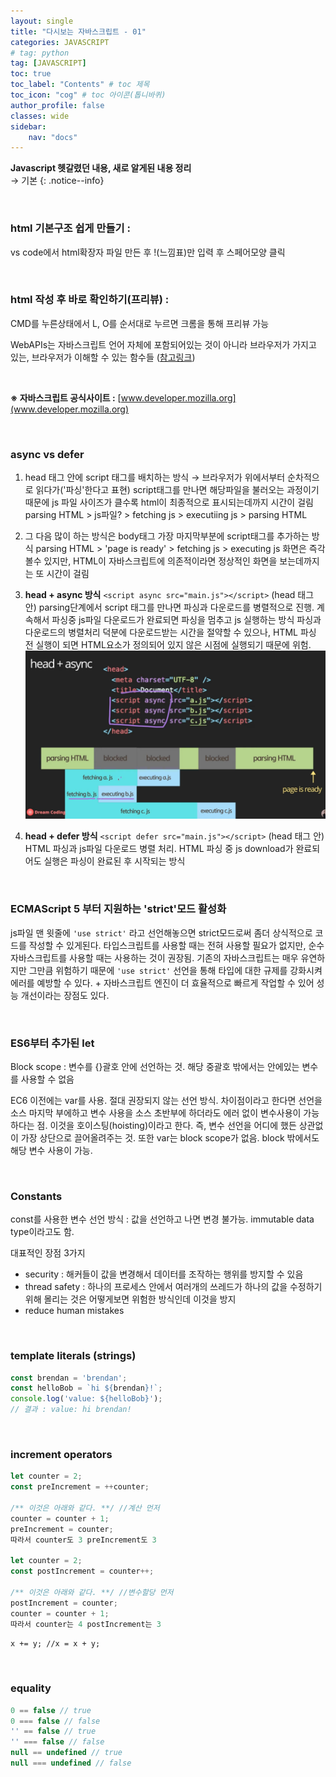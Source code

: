 ```yaml
---
layout: single
title: "다시보는 자바스크립트 - 01"
categories: JAVASCRIPT
# tag: python
tag: [JAVASCRIPT]
toc: true
toc_label: "Contents" # toc 제목
toc_icon: "cog" # toc 아이콘(톱니바퀴)
author_profile: false
classes: wide
sidebar:
    nav: "docs"
---
```




**Javascript 헷갈렸던 내용, 새로 알게된 내용 정리** 
<br> → 기본
{: .notice--info}

<br>

### html 기본구조 쉽게 만들기 :

vs code에서 html확장자 파일 만든 후 !(느낌표)만 입력 후 스페어모양 클릭

<br>

### html 작성 후 바로 확인하기(프리뷰) :

CMD를 누른상태에서 L, O를 순서대로 누르면 크롬을 통해 프리뷰 가능



WebAPIs는 자바스크립트 언어 자체에 포함되어있는 것이 아니라 브라우저가 가지고 있는, 브라우저가 이해할 수 있는 함수들 ([참고링크](https://developer.mozilla.org/ko/docs/Web/API))

<br>

**※ 자바스크립트 공식사이트 :** [www.developer.mozilla.org](www.developer.mozilla.org)

<br>

### async vs defer

1. head 태그 안에 script 태그를 배치하는 방식 → 브라우저가 위에서부터 순차적으로 읽다가('파싱'한다고 표현) script태그를 만나면 해당파일을 불러오는 과정이기 때문에 js 파일 사이즈가 클수록 html이 최종적으로 표시되는데까지 시간이 걸림
   parsing HTML > js파일? > fetching js > executiing js > parsing HTML

2. 그 다음 많이 하는 방식은 body태그 가장 마지막부분에 script태그를 추가하는 방식
   parsing HTML > 'page is ready' > fetching js > executing js
   화면은 즉각 볼수 있지만, HTML이 자바스크립트에 의존적이라면 정상적인 화면을 보는데까지는 또 시간이 걸림
3. **head + async 방식**
   `<script async src="main.js"></script>` (head 태그 안)
   parsing단계에서 script 태그를 만나면 파싱과 다운로드를 병렬적으로 진행. 계속해서 파싱중 js파일 다운로드가 완료되면 파싱을 멈추고 js 실행하는 방식
   파싱과 다운로드의 병렬처리 덕분에 다운로드받는 시간을 절약할 수 있으나, HTML 파싱 전 실행이 되면 HTML요소가 정의되어 있지 않은 시점에 실행되기 때문에 위험.
   ![image-20220823000702865](../../images/2022-08-22-1/image-20220823000702865.png)
4. **head + defer 방식**
   `<script defer src="main.js"></script>` (head 태그 안)
   HTML 파싱과 js파일 다운로드 병렬 처리. HTML 파싱 중 js download가 완료되어도 실행은 파싱이 완료된 후 시작되는 방식 

<br>

### ECMAScript 5 부터 지원하는 'strict'모드 활성화

js파일 맨 윗줄에 `'use strict'` 라고 선언해놓으면 strict모드로써 좀더 상식적으로 코드를 작성할 수 있게된다. 타입스크립트를 사용할 때는 전혀 사용할 필요가 없지만, 순수 자바스크립트를 사용할 때는 사용하는 것이 권장됨. 기존의 자바스크립트는 매우 유연하지만 그만큼 위험하기 때문에 `'use strict'` 선언을 통해 타입에 대한 규제를 강화시켜 에러를 예방할 수 있다. + 자바스크립트 엔진이 더 효율적으로 빠르게 작업할 수 있어 성능 개선이라는 장점도 있다.

<br>

### ES6부터 추가된 let

Block scope : 변수를 {}괄호 안에 선언하는 것. 해당 중괄호 밖에서는 안에있는 변수를 사용할 수 없음

EC6 이전에는 var를 사용. 절대 권장되지 않는 선언 방식. 차이점이라고 한다면 선언을 소스 마지막 부에하고 변수 사용을 소스 초반부에 하더라도 에러 없이 변수사용이 가능하다는 점. 이것을 호이스팅(hoisting)이라고 한다. 즉, 변수 선언을 어디에 했든 상관없이 가장 상단으로 끌어올려주는 것.
또한 var는 block scope가 없음. block 밖에서도 해당 변수 사용이 가능.

<br>

### Constants

const를 사용한 변수 선언 방식 : 값을 선언하고 나면 변경 불가능. immutable data type이라고도 함.

대표적인 장점 3가지

- security : 해커들이 값을 변경해서 데이터를 조작하는 행위를 방지할 수 있음
- thread safety : 하나의 프로세스 안에서 여러개의 쓰레드가 하나의 값을 수정하기 위해 몰리는 것은 어떻게보면 위험한 방식인데 이것을 방지
- reduce human mistakes

<br>

### template literals (strings)

```javascript
const brendan = 'brendan';
const helloBob = `hi ${brendan}!`;
console.log('value: ${helloBob}');
// 결과 : value: hi brendan!
```

<br>

### increment operators

```javascript
let counter = 2;
const preIncrement = ++counter;

/** 이것은 아래와 같다. **/ //계산 먼저
counter = counter + 1;
preIncrement = counter;
따라서 counter도 3 preIncrement도 3

let counter = 2;
const postIncrement = counter++;

/** 이것은 아래와 같다. **/ //변수할당 먼저
postIncrement = counter;
counter = counter + 1;
따라서 counter는 4 postIncrement는 3
```



`x += y; //x = x + y;`

<br>

### equality

```javascript
0 == false // true
0 === false // false
'' == false // true
'' === false // false
null == undefined // true
null === undefined // false
```

